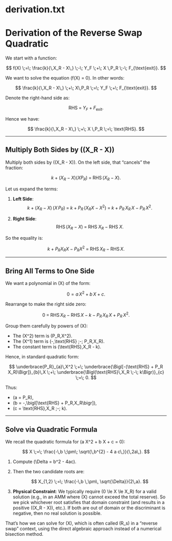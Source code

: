 # derivation.txt

# Derivation of the Reverse Swap Quadratic

We start with a function:

$$
f(X) \;=\; \frac{k}{\,X_R - X\,} \;-\; Y_F \;+\; X \,P_R \;-\; F_{\text{exit}}.
$$

We want to solve the equation \(f(X) = 0\). In other words:

$$
\frac{k}{\,X_R - X\,} \;+\; X\,P_R
\;=\;
Y_F \;+\; F_{\text{exit}}.
$$

Denote the right-hand side as:

$$
\text{RHS} \;=\; Y_F \;+\; F_{\text{exit}}.
$$

Hence we have:

$$
\frac{k}{\,X_R - X\,} \;+\; X \,P_R
\;=\;
\text{RHS}.
$$

---

## Multiply Both Sides by \((X_R - X)\)

Multiply both sides by \((X_R - X)\). On the left side, that “cancels” the fraction:

$$
k + (X_R - X)(X P_R)
\;=\;
\text{RHS}\,(X_R - X).
$$

Let us expand the terms:

1. **Left Side**:
   $$
   k
   \;+\;
   (X_R - X)\,(X\,P_R)
   \;=\;
   k
   \;+\;
   P_R\,\bigl(X_R X - X^2\bigr)
   \;=\;
   k \;+\; P_R\,X_R\,X \;-\; P_R\,X^2.
   $$

2. **Right Side**:
   $$
   \text{RHS}\,(X_R - X)
   \;=\;
   \text{RHS}\;X_R
   \;-\;
   \text{RHS}\;X.
   $$

So the equality is:

$$
k \;+\; P_R X_R X \;-\; P_R X^2
\;=\;
\text{RHS}\,X_R
\;-\;
\text{RHS}\,X.
$$

---

## Bring All Terms to One Side

We want a polynomial in \(X\) of the form:

$$
0 = a\,X^2 + b\,X + c.
$$

Rearrange to make the right side zero:

$$
0
\;=\;
\text{RHS}\,X_R
\;-\;
\text{RHS}\,X
\;-\;
k
\;-\;
P_R\,X_R\,X
\;+\;
P_R\,X^2.
$$

Group them carefully by powers of \(X\):

- The \(X^2\) term is \(P_R\,X^2\).
- The \(X^1\) term is \(-\,\text{RHS} \;-\; P_R\,X_R\).
- The constant term is \(\text{RHS}\,X_R - k\).

Hence, in standard quadratic form:

$$
\underbrace{P_R}_{a}\,X^2
\;+\;
\underbrace{\Bigl[-(\text{RHS} + P_R X_R)\Bigr]}_{b}\,X
\;+\;
\underbrace{\Bigl(\text{RHS}\,X_R \;-\; k\Bigr)}_{c}
\;=\;
0.
$$

Thus:

- \(a = P_R\),
- \(b = -\,\bigl[\text{RHS} + P_R\,X_R\bigr]\),
- \(c = \text{RHS}\,X_R \;-\; k\).

---

## Solve via Quadratic Formula

We recall the quadratic formula for \(a X^2 + b X + c = 0\):

$$
X 
\;=\;
\frac{-\,b \;\pm\; \sqrt{\,b^{2} - 4 a c\,}}{\,2a\,}.
$$

1. Compute \(\Delta = b^2 - 4ac\).
2. Then the two candidate roots are:

   $$
   X_{1,2}
   \;=\;
   \frac{-\,b \,\pm\, \sqrt{\Delta}}{2\,a}.
   $$

3. **Physical Constraint**: We typically require \(0 \le X \le X_R\) for a valid solution (e.g., in an AMM where \(X\) cannot exceed the total reserve). So we pick whichever root satisfies that domain constraint (and results in a positive \((X_R - X)\), etc.). If both are out of domain or the discriminant is negative, then no real solution is possible.

That’s how we can solve for \(X\), which is often called \(R_s\) in a “reverse swap” context, using the direct algebraic approach instead of a numerical bisection method.

